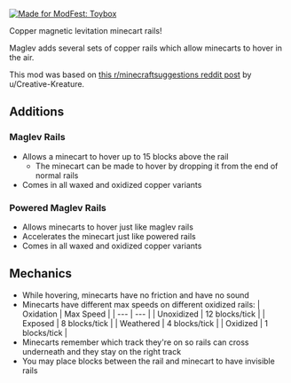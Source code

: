 [![Made for ModFest: Toybox](https://raw.githubusercontent.com/ModFest/art/aa6c3c7b64552dc8e6d37c0677bbe46edbe9a4c7/badge/svg/toybox/cozy.svg)](https://modfest.net/toybox)

Copper magnetic levitation minecart rails!

Maglev adds several sets of copper rails which allow minecarts to hover in the air.

This mod was based on [this r/minecraftsuggestions reddit post](https://www.reddit.com/r/minecraftsuggestions/comments/tepegh/levitation_rails_an_upgrade_to_minecart_systems/) by u/Creative-Kreature.

## Additions

### Maglev Rails

- Allows a minecart to hover up to 15 blocks above the rail
    - The minecart can be made to hover by dropping it from the end of normal rails
- Comes in all waxed and oxidized copper variants

### Powered Maglev Rails

- Allows minecarts to hover just like maglev rails
- Accelerates the minecart just like powered rails
- Comes in all waxed and oxidized copper variants

## Mechanics

- While hovering, minecarts have no friction and have no sound
- Minecarts have different max speeds on different oxidized rails:
  | Oxidation | Max Speed |
  | --- | --- |
  | Unoxidized | 12 blocks/tick |
  | Exposed | 8 blocks/tick |
  | Weathered | 4 blocks/tick |
  | Oxidized | 1 blocks/tick |
- Minecarts remember which track they're on so rails can cross underneath and they stay on the right track
- You may place blocks between the rail and minecart to have invisible rails